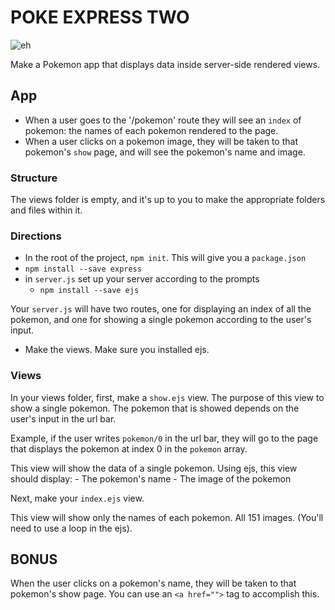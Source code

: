 # POKE EXPRESS TWO

![eh](http://orig10.deviantart.net/54d7/f/2013/265/a/b/w_by_professorlayton22-d6nd2yl.jpg)

Make a Pokemon app that displays data inside server-side rendered views.

## App

- When a user goes to the '/pokemon' route they will see an `index` of pokemon: the names of each pokemon rendered to the page.
- When a user clicks on a pokemon image, they will be taken to that pokemon's `show` page, and will see the pokemon's name and image.

### Structure

The views folder is empty, and it's up to you to make the appropriate folders and files within it.


### Directions

- In the root of the project, `npm init`. This will give you a `package.json`
- `npm install --save express`
- in `server.js` set up your server according to the prompts
  - `npm install --save ejs`
  
Your `server.js` will have two routes, one for displaying an index of all the pokemon, and one for showing a single pokemon according to the user's input.

- Make the views. Make sure you installed ejs.

### Views

In your views folder, first, make a `show.ejs` view. The purpose of this view to show a single pokemon. The pokemon that is showed depends on the user's input in the url bar.

Example, if the user writes `pokemon/0` in the url bar, they will go to the page that displays the pokemon at index 0 in the `pokemon` array.

This view will show the data of a single pokemon. Using ejs, this view should display:
	- The pokemon's name
	- The image of the pokemon


Next, make your `index.ejs` view.

This view will show only the names of each pokemon. All 151 images. (You'll need to use a loop in the ejs).


## BONUS
When the user clicks on a pokemon's name, they will be taken to that pokemon's show page. You can use an `<a href="">` tag to accomplish this.
 
    